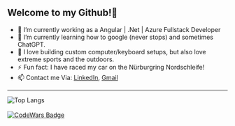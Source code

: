    <h2>Welcome to my Github!👋</h2>
   
- 🔭 I’m currently working as a Angular | .Net | Azure Fullstack Developer
- 🌱 I’m currently learning how to google (never stops) and sometimes ChatGPT.
- 💬 I love building custom computer/keyboard setups, but also love extreme sports and the outdoors.
- ⚡ Fun fact: I have raced my car on the Nürburgring Nordschleife!
- 📫 Contact me Via: [LinkedIn](https://www.linkedin.com/in/acra-jonathan/), [Gmail](mailto:jonathanacra@gmail.com)

---
![Top Langs](https://github-readme-stats.vercel.app/api/top-langs/?username=J-Acra&layout=compact&theme=react)
<br>
<br>
[![CodeWars Badge](https://www.codewars.com/users/J-Acra/badges/large)](https://www.codewars.com/users/J-Acra/)
